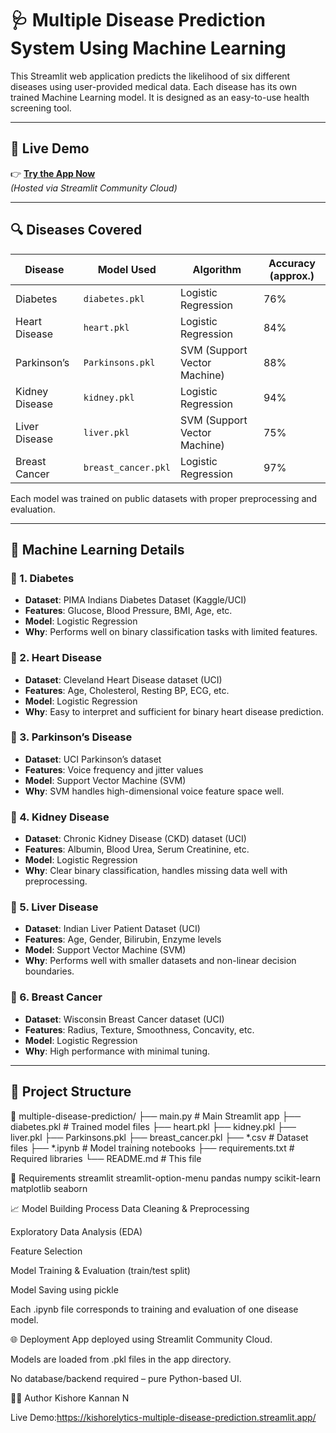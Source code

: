 # 🩺 Multiple Disease Prediction System Using Machine Learning

This Streamlit web application predicts the likelihood of six different diseases using user-provided medical data. Each disease has its own trained Machine Learning model. It is designed as an easy-to-use health screening tool.

---

## 🚀 Live Demo

👉 **[Try the App Now](https://kishorelytics-multiple-disease-prediction.streamlit.app/)**  
*(Hosted via Streamlit Community Cloud)*

---

## 🔍 Diseases Covered

| Disease | Model Used | Algorithm | Accuracy (approx.) |
|--------|-------------|-----------|---------------------|
| Diabetes | `diabetes.pkl` | Logistic Regression | 76% |
| Heart Disease | `heart.pkl` | Logistic Regression | 84% |
| Parkinson’s | `Parkinsons.pkl` | SVM (Support Vector Machine) | 88% |
| Kidney Disease | `kidney.pkl` | Logistic Regression | 94% |
| Liver Disease | `liver.pkl` | SVM (Support Vector Machine) | 75% |
| Breast Cancer | `breast_cancer.pkl` | Logistic Regression | 97% |

Each model was trained on public datasets with proper preprocessing and evaluation.

---

## 🧠 Machine Learning Details

### 📌 1. Diabetes
- **Dataset**: PIMA Indians Diabetes Dataset (Kaggle/UCI)
- **Features**: Glucose, Blood Pressure, BMI, Age, etc.
- **Model**: Logistic Regression
- **Why**: Performs well on binary classification tasks with limited features.

### 📌 2. Heart Disease
- **Dataset**: Cleveland Heart Disease dataset (UCI)
- **Features**: Age, Cholesterol, Resting BP, ECG, etc.
- **Model**: Logistic Regression
- **Why**: Easy to interpret and sufficient for binary heart disease prediction.

### 📌 3. Parkinson’s Disease
- **Dataset**: UCI Parkinson’s dataset
- **Features**: Voice frequency and jitter values
- **Model**: Support Vector Machine (SVM)
- **Why**: SVM handles high-dimensional voice feature space well.

### 📌 4. Kidney Disease
- **Dataset**: Chronic Kidney Disease (CKD) dataset (UCI)
- **Features**: Albumin, Blood Urea, Serum Creatinine, etc.
- **Model**: Logistic Regression
- **Why**: Clear binary classification, handles missing data well with preprocessing.

### 📌 5. Liver Disease
- **Dataset**: Indian Liver Patient Dataset (UCI)
- **Features**: Age, Gender, Bilirubin, Enzyme levels
- **Model**: Support Vector Machine (SVM)
- **Why**: Performs well with smaller datasets and non-linear decision boundaries.

### 📌 6. Breast Cancer
- **Dataset**: Wisconsin Breast Cancer dataset (UCI)
- **Features**: Radius, Texture, Smoothness, Concavity, etc.
- **Model**: Logistic Regression
- **Why**: High performance with minimal tuning.

---

## 📂 Project Structure

📁 multiple-disease-prediction/
├── main.py # Main Streamlit app
├── diabetes.pkl # Trained model files
├── heart.pkl
├── kidney.pkl
├── liver.pkl
├── Parkinsons.pkl
├── breast_cancer.pkl
├── *.csv # Dataset files
├── *.ipynb # Model training notebooks
├── requirements.txt # Required libraries
└── README.md # This file

🧾 Requirements
streamlit
streamlit-option-menu
pandas
numpy
scikit-learn
matplotlib
seaborn


📈 Model Building Process
Data Cleaning & Preprocessing

Exploratory Data Analysis (EDA)

Feature Selection

Model Training & Evaluation (train/test split)

Model Saving using pickle

Each .ipynb file corresponds to training and evaluation of one disease model.

🌐 Deployment
App deployed using Streamlit Community Cloud.

Models are loaded from .pkl files in the app directory.

No database/backend required – pure Python-based UI.

🙋‍♂️ Author
Kishore Kannan N


Live Demo:https://kishorelytics-multiple-disease-prediction.streamlit.app/



